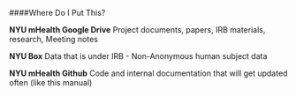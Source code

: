 ####Where Do I Put This?

**NYU mHealth Google Drive**
Project documents, papers, IRB materials, research, Meeting notes

**NYU Box**
Data that is under IRB - Non-Anonymous human subject data

**NYU mHealth Github**
Code and internal documentation that will get updated often (like this manual)
